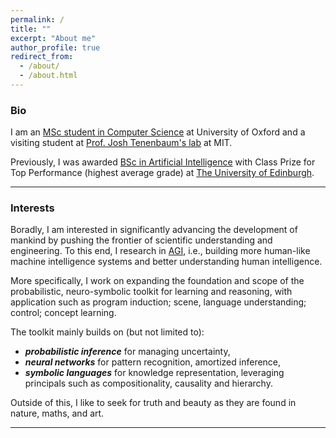 ```yaml
---
permalink: /
title: ""
excerpt: "About me"
author_profile: true
redirect_from: 
  - /about/
  - /about.html
---
```

### Bio
I am an [MSc student in Computer Science](http://www.cs.ox.ac.uk/admissions/graduate/msc-computer-science/) at University of Oxford and 
a visiting student at [Prof. Josh Tenenbaum's lab](https://cocosci.mit.edu/) at MIT.

Previously, I was awarded [BSc in Artificial Intelligence](http://www.drps.ed.ac.uk/17-18/dpt/utaintl.htm) with Class Prize for Top Performance (highest average grade) at [The University of Edinburgh](https://www.ed.ac.uk/informatics).

---

### Interests
Boradly, I am interested in significantly advancing the development of mankind by pushing the frontier of scientific understanding and engineering. To this end, I research in [AGI](https://en.wikipedia.org/wiki/Artificial_general_intelligence), 
i.e., building more human-like machine intelligence systems and better understanding human intelligence.

More specifically, I work on expanding the foundation and scope of the probabilistic, neuro-symbolic toolkit for learning and reasoning, with application such as program induction; scene, language understanding; control; concept learning.

The toolkit mainly builds on (but not limited to):
- ***probabilistic inference*** for managing uncertainty,
- ***neural networks*** for pattern recognition, amortized inference,
- ***symbolic languages*** for knowledge representation,
leveraging principals such as compositionality, causality and hierarchy.

Outside of this, I like to seek for truth and beauty as they are found in nature, maths, and art.

---
